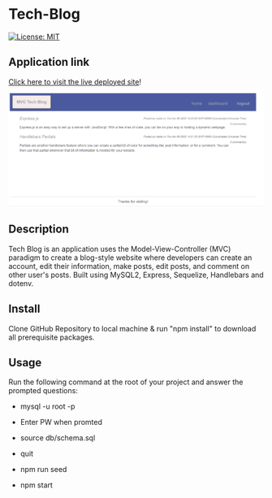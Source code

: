 # Tech-Blog
 [![License: MIT](https://img.shields.io/badge/License-MIT-yellow.svg)](https://opensource.org/licenses/MIT)


## Application link

 [Click here to visit the live deployed site](https://new-mvc-tech-blog.herokuapp.com/)!


![screen shot of the project](.//public/assets/mvc.PNG)

 ## Description
 Tech Blog is an application uses the Model-View-Controller (MVC) paradigm to create a blog-style website where developers can create an account, edit their information, make posts, edit posts, and comment on other user's posts.
 Built using MySQL2, Express, Sequelize, Handlebars and dotenv.



## Install
Clone GitHub Repository to local machine & run "npm install" to download all prerequisite packages.

## Usage
Run the following command at the root of your project and answer the prompted questions:

- mysql -u root -p

- Enter PW when promted

- source db/schema.sql

- quit

- npm run seed

- npm start
